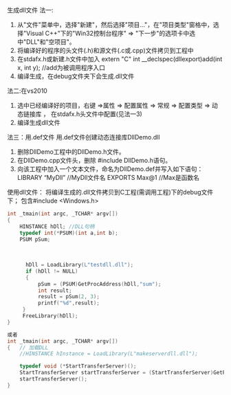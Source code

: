 生成dll文件
法一:
1. 从"文件"菜单中，选择"新建"，然后选择"项目…"，在"项目类型"窗格中，选择"Visual C++"下的"Win32控制台程序" => "下一步"的选项卡中选中"DLL"和"空项目"。
2. 将编译好的程序的头文件(.h)和源文件(.c或.cpp)文件拷贝到工程中
3. 在stdafx.h或新建.h文件中加入
extern "C" int __declspec(dllexport)add(int x, int y);  //add为被调用程序入口
4. 编译生成，在debug文件夹下会生成.dll文件

法二:在vs2010
1. 选中已经编译好的项目，右键 =>属性 => 配置属性 => 常规 => 配置类型 => 动态链接库 ， 在stdafx.h头文件中配置(见法一3)
2. 编译生成dll文件

法三：用.def文件
用.def文件创建动态连接库DllDemo.dll
1. 删除DllDemo工程中的DllDemo.h文件。
2. 在DllDemo.cpp文件头，删除 #include DllDemo.h语句。
3. 向该工程中加入一个文本文件，命名为DllDemo.def并写入如下语句：
LIBRARY “MyDll”             //MyDll文件名
EXPORTS Max@1        //Max是函数名


使用dll文件：
将编译生成的.dll文件拷贝到C工程(需调用工程)下的debug文件下；
包含#include <Windows.h>
```C++
int _tmain(int argc, _TCHAR* argv[])
{ 
	HINSTANCE hDll; //DLL句柄 
	typedef int(*PSUM)(int a,int b);  
    PSUM pSum;  
  
    
  
	  hDll = LoadLibrary(L"testdll.dll");  
	  if (hDll != NULL)
	  {
		  pSum = (PSUM)GetProcAddress(hDll,"sum"); 
		  int result;
		  result = pSum(2, 3);
		  printf("%d",result);
	 }
	 FreeLibrary(hDll);
}

或者
int _tmain(int argc, _TCHAR* argv[])
{  	// 加载DLL
	//HINSTANCE hInstance = LoadLibrary(L"makeserverdll.dll");

	typedef void (*StartTransferServer)();
	StartTransferServer startTransferServer = (StartTransferServer)GetProcAddress(hInstance, "startTransferServer");
	startTransferServer();
}
```